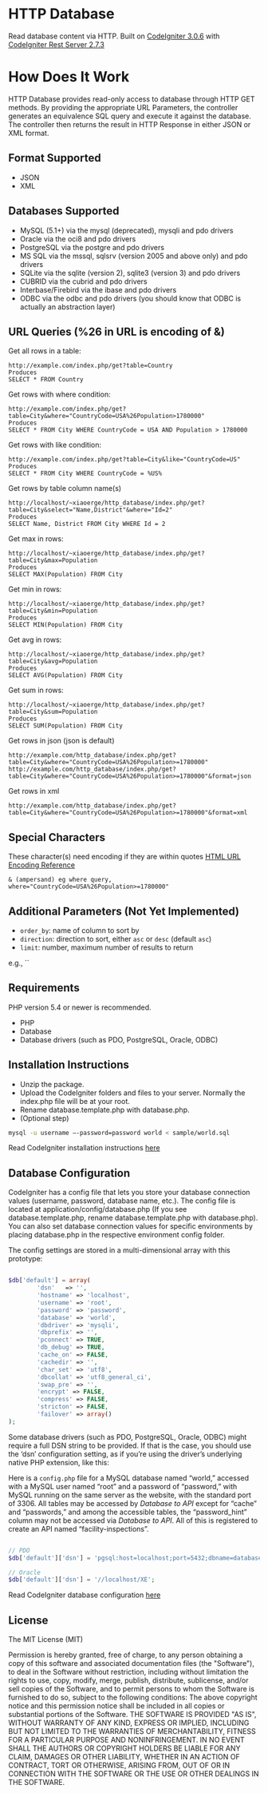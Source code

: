 HTTP Database
=============

Read database content via HTTP.
Built on [CodeIgniter 3.0.6](https://github.com/bcit-ci/CodeIgniter "CodeIgniter") with [CodeIgniter Rest Server 2.7.3](https://github.com/chriskacerguis/codeigniter-restserver "CodeIgniter Rest Server")

How Does It Work
================
HTTP Database provides read-only access to database through HTTP GET methods.
By providing the appropriate URL Parameters, the controller generates an equivalence SQL query and execute it against the database.
The controller then returns the result in HTTP Response in either JSON or XML format.

Format Supported
----------------

* JSON
* XML

Databases Supported
-------------------

* MySQL (5.1+) via the mysql (deprecated), mysqli and pdo drivers
* Oracle via the oci8 and pdo drivers
* PostgreSQL via the postgre and pdo drivers
* MS SQL via the mssql, sqlsrv (version 2005 and above only) and pdo drivers
* SQLite via the sqlite (version 2), sqlite3 (version 3) and pdo drivers
* CUBRID via the cubrid and pdo drivers
* Interbase/Firebird via the ibase and pdo drivers
* ODBC via the odbc and pdo drivers (you should know that ODBC is actually an abstraction layer)


URL Queries (%26 in URL is encoding of &)
-----------------------------------------

Get all rows in a table:

    http://example.com/index.php/get?table=Country
    Produces
    SELECT * FROM Country

Get rows with where condition:

    http://example.com/index.php/get?table=City&where="CountryCode=USA%26Population>1780000"
    Produces
    SELECT * FROM City WHERE CountryCode = USA AND Population > 1780000

Get rows with like condition:

    http://example.com/index.php/get?table=City&like="CountryCode=US"
    Produces
    SELECT * FROM City WHERE CountryCode = %US%

Get rows by table column name(s)

    http://localhost/~xiaoerge/http_database/index.php/get?table=City&select="Name,District"&where="Id=2"
    Produces
    SELECT Name, District FROM City WHERE Id = 2

Get max in rows:

    http://localhost/~xiaoerge/http_database/index.php/get?table=City&max=Population
    Produces
    SELECT MAX(Population) FROM City

Get min in rows:

    http://localhost/~xiaoerge/http_database/index.php/get?table=City&min=Population
    Produces
    SELECT MIN(Population) FROM City

Get avg in rows:

    http://localhost/~xiaoerge/http_database/index.php/get?table=City&avg=Population
    Produces
    SELECT AVG(Population) FROM City

Get sum in rows:

    http://localhost/~xiaoerge/http_database/index.php/get?table=City&sum=Population
    Produces
    SELECT SUM(Population) FROM City


Get rows in json (json is default)

    http://example.com/http_database/index.php/get?table=City&where="CountryCode=USA%26Population>=1780000"
    http://example.com/http_database/index.php/get?table=City&where="CountryCode=USA%26Population>=1780000"&format=json


Get rows in xml

    http://example.com/http_database/index.php/get?table=City&where="CountryCode=USA%26Population>=1780000"&format=xml


Special Characters
------------------
These character(s) need encoding if they are within quotes [HTML URL Encoding Reference](http://www.w3schools.com/tags/ref_urlencode.asp)

    & (ampersand) eg where query, where="CountryCode=USA%26Population>=1780000"


Additional Parameters (Not Yet Implemented)
-------------------------------------------

* `order_by`: name of column to sort by
* `direction`: direction to sort, either `asc` or `desc` (default `asc`)
* `limit`: number, maximum number of results to return

e.g., ``

Requirements
------------

PHP version 5.4 or newer is recommended.

* PHP
* Database
* Database drivers (such as PDO, PostgreSQL, Oracle, ODBC)

Installation Instructions
-------------------------

* Unzip the package.
* Upload the CodeIgniter folders and files to your server. Normally the index.php file will be at your root.
* Rename database.template.php with database.php.
* (Optional step)

```sh
mysql -u username –-password=password world < sample/world.sql
```

Read CodeIgniter installation instructions [here](https://codeigniter.com/user_guide/installation/index.html)

Database Configuration
----------------------

CodeIgniter has a config file that lets you store your database connection values (username, password, database name, etc.).
The config file is located at application/config/database.php (If you see database.template.php, rename database.template.php with database.php).
You can also set database connection values for specific environments by placing database.php in the respective environment config folder.

The config settings are stored in a multi-dimensional array with this prototype:

```php

$db['default'] = array(
        'dsn'   => '',
        'hostname' => 'localhost',
        'username' => 'root',
        'password' => 'password',
        'database' => 'world',
        'dbdriver' => 'mysqli',
        'dbprefix' => '',
        'pconnect' => TRUE,
        'db_debug' => TRUE,
        'cache_on' => FALSE,
        'cachedir' => '',
        'char_set' => 'utf8',
        'dbcollat' => 'utf8_general_ci',
        'swap_pre' => '',
        'encrypt' => FALSE,
        'compress' => FALSE,
        'stricton' => FALSE,
        'failover' => array()
);

```

Some database drivers (such as PDO, PostgreSQL, Oracle, ODBC) might require a full DSN string to be provided.
If that is the case, you should use the ‘dsn’ configuration setting, as if you’re using the driver’s underlying native PHP extension, like this:

Here is a `config.php` file for a MySQL database named “world,” accessed with a MySQL user named “root” and a password of “password,” with MySQL running on the same server as the website, with the standard port of 3306. All tables may be accessed by *Database to API* except for “cache” and “passwords,” and among the accessible tables, the “password_hint” column may not be accessed via *Database to API*. All of this is registered to create an API named “facility-inspections”.

```php

// PDO
$db['default']['dsn'] = 'pgsql:host=localhost;port=5432;dbname=database_name';

// Oracle
$db['default']['dsn'] = '//localhost/XE';

```

Read CodeIgniter database configuration [here](https://www.codeigniter.com/userguide3/database/configuration.html)


License
-------

The MIT License (MIT)

Permission is hereby granted, free of charge, to any person obtaining a copy of this software and associated documentation files (the "Software"), to deal in the Software without restriction, including without limitation the rights to use, copy, modify, merge, publish, distribute, sublicense, and/or sell copies of the Software, and to permit persons to whom the Software is furnished to do so, subject to the following conditions:
The above copyright notice and this permission notice shall be included in all copies or substantial portions of the Software.
THE SOFTWARE IS PROVIDED "AS IS", WITHOUT WARRANTY OF ANY KIND, EXPRESS OR IMPLIED, INCLUDING BUT NOT LIMITED TO THE WARRANTIES OF MERCHANTABILITY, FITNESS FOR A PARTICULAR PURPOSE AND NONINFRINGEMENT. IN NO EVENT SHALL THE AUTHORS OR COPYRIGHT HOLDERS BE LIABLE FOR ANY CLAIM, DAMAGES OR OTHER LIABILITY, WHETHER IN AN ACTION OF CONTRACT, TORT OR OTHERWISE, ARISING FROM, OUT OF OR IN CONNECTION WITH THE SOFTWARE OR THE USE OR OTHER DEALINGS IN THE SOFTWARE.
